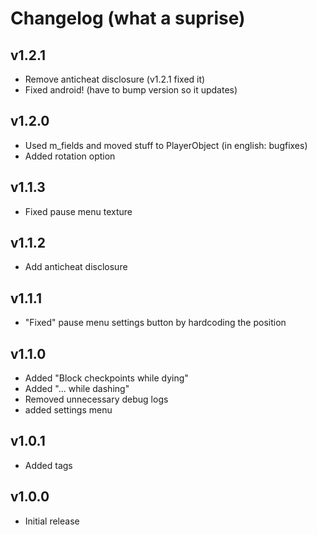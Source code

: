 # Changelog (what a suprise)
## v1.2.1
- Remove anticheat disclosure (v1.2.1 fixed it)
- Fixed android! (have to bump version so it updates)
## v1.2.0
- Used m_fields and moved stuff to PlayerObject (in english: bugfixes)
- Added rotation option
## v1.1.3
- Fixed pause menu texture
## v1.1.2
- Add anticheat disclosure
## v1.1.1
- "Fixed" pause menu settings button by hardcoding the position
## v1.1.0
- Added "Block checkpoints while dying"
- Added "...               while dashing"
- Removed unnecessary debug logs
- added settings menu
## v1.0.1
- Added tags
## v1.0.0
- Initial release
